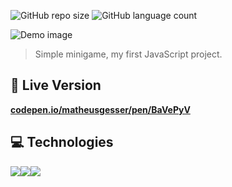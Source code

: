 ![GitHub repo size](https://img.shields.io/github/repo-size/matheusgesser/simpleminigame?style=for-the-badge)
![GitHub language count](https://img.shields.io/github/languages/count/matheusgesser/simpleminigame?style=for-the-badge)

<img src="https://i.imgur.com/mSfhGEq.png" alt="Demo image">

> Simple minigame, my first JavaScript project.

## 🔴 **Live Version**

**<a href="https://codepen.io/matheusgesser/pen/BaVePyV
" target='_blank'>codepen.io/matheusgesser/pen/BaVePyV</a>**

## 💻 **Technologies**

<img src='https://img.shields.io/badge/HTML5-E34F26?style=for-the-badge&logo=html5&logoColor=white'/><img src='https://img.shields.io/badge/CSS3-1572B6?style=for-the-badge&logo=css3&logoColor=white' /><img src='https://img.shields.io/badge/JavaScript-F7DF1E?style=for-the-badge&logo=javascript&logoColor=black' />
